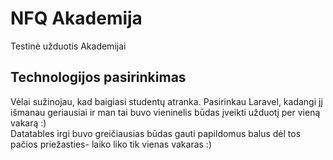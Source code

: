 # NFQ Akademija
Testinė užduotis Akademijai
## Technologijos pasirinkimas
Vėlai sužinojau, kad baigiasi studentų atranka. Pasirinkau Laravel, kadangi jį išmanau geriausiai ir man tai buvo vieninelis būdas įveikti užduotį per vieną vakarą :)  
Datatables irgi buvo greičiausias būdas gauti papildomus balus dėl tos pačios priežasties- laiko liko tik vienas vakaras :)
